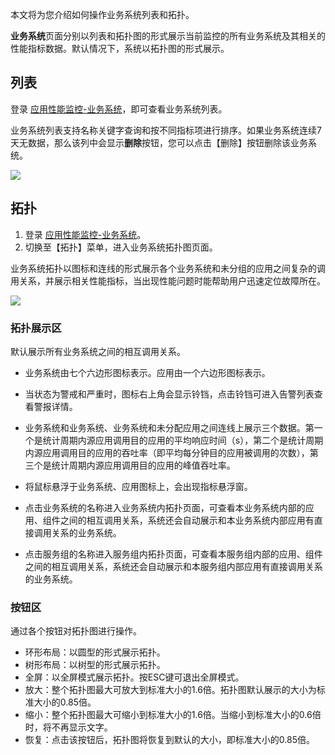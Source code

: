 

本文将为您介绍如何操作业务系统列表和拓扑。

**业务系统**页面分别以列表和拓扑图的形式展示当前监控的所有业务系统及其相关的性能指标数据。默认情况下，系统以拓扑图的形式展示。

## 列表

登录 [应用性能监控-业务系统](https://console.cloud.tencent.com/monitor/tapm/business/list)，即可查看业务系统列表。

业务系统列表支持名称关键字查询和按不同指标项进行排序。如果业务系统连续7天无数据，那么该列中会显示**删除**按钮，您可以点击【删除】按钮删除该业务系统。

![](https://main.qcloudimg.com/raw/dc5b2476a2f48c47764874ce9d690a76.png)

## 拓扑

1. 登录 [应用性能监控-业务系统](https://console.cloud.tencent.com/monitor/tapm/business/list)。
2. 切换至【拓扑】菜单，进入业务系统拓扑图页面。

业务系统拓扑以图标和连线的形式展示各个业务系统和未分组的应用之间复杂的调用关系，并展示相关性能指标，当出现性能问题时能帮助用户迅速定位故障所在。

![](https://main.qcloudimg.com/raw/e00ed3cb5f379fcaeef1c120015a3f23.png)

### 拓扑展示区

默认展示所有业务系统之间的相互调用关系。

- 业务系统由七个六边形图标表示。应用由一个六边形图标表示。

- 当状态为警戒和严重时，图标右上角会显示铃铛，点击铃铛可进入告警列表查看警报详情。

- 业务系统和业务系统、业务系统和未分配应用之间连线上展示三个数据。第一个是统计周期内源应用调用目的应用的平均响应时间（s），第二个是统计周期内源应用调用目的应用的吞吐率（即平均每分钟目的应用被调用的次数），第三个是统计周期内源应用调用目的应用的峰值吞吐率。

- 将鼠标悬浮于业务系统、应用图标上，会出现指标悬浮窗。

- 点击业务系统的名称进入业务系统内拓扑页面，可查看本业务系统内部的应用、组件之间的相互调用关系，系统还会自动展示和本业务系统内部应用有直接调用关系的业务系统。

- 点击服务组的名称进入服务组内拓扑页面，可查看本服务组内部的应用、组件之间的相互调用关系，系统还会自动展示和本服务组内部应用有直接调用关系的业务系统。

  


### 按钮区

通过各个按钮对拓扑图进行操作。

- 环形布局：以圆型的形式展示拓扑。
- 树形布局：以树型的形式展示拓扑。
- 全屏：以全屏模式展示拓扑。按ESC键可退出全屏模式。
- 放大：整个拓扑图最大可放大到标准大小的1.6倍。拓扑图默认展示的大小为标准大小的0.85倍。
- 缩小：整个拓扑图最大可缩小到标准大小的1.6倍。当缩小到标准大小的0.6倍时，将不再显示文字。
- 恢复：点击该按钮后，拓扑图将恢复到默认的大小，即标准大小的0.85倍。